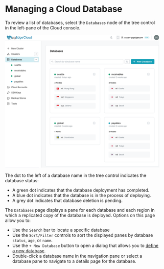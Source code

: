 # Managing a Cloud Database

To review a list of databases, select the `Databases` node of the tree control in the left-pane of the Cloud console.

![Displaying the currently deployed databases](./images/database_panes.png)

The dot to the left of a database name in the tree control indicates the database status:

* A green dot indicates that the database deployment has completed.
* A blue dot indicates that the database is in the process of deploying.
* A grey dot indicates that database deletion is pending.

The `Databases` page displays a pane for each database and each region in which a replicated copy of the database is deployed. Options on this page allow you to:

* Use the `Search` bar to locate a specific database
* Use the `Sort/Filter` controls to sort the displayed panes by database `status`, `age`, or `name`.
* Use the `+ New Database` button to open a dialog that allows you to [define a new database](/cloud/database/create_db.md).
* Double-click a database name in the navigation pane or select a database pane to navigate to a details page for the database.
